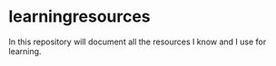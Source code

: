 # learningresources
In this repository will document all the resources I know and I use for learning.
